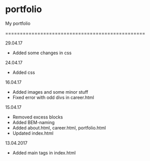 # portfolio
My portfolio 

================================================

29.04.17
* Added some changes in css

24.04.17
* Added css

16.04.17
* Added images and some minor stuff
* Fixed error with odd divs in career.html 

15.04.17
* Removed excess blocks
* Added BEM-naming
* Added about.html, career.html, portfolio.html
* Updated index.html

13.04.2017
* Added main tags in index.html
